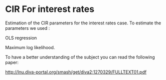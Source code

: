 # CIR For interest rates
Estimation of the CIR parameters for the interest rates case.
To estimate the parameters we used :

OLS regression

Maximum log likelihood.

To have a better understanding of the subject you can read the following paper:

http://lnu.diva-portal.org/smash/get/diva2:1270329/FULLTEXT01.pdf



